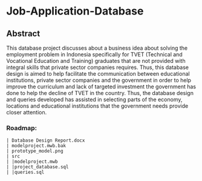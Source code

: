 # Job-Application-Database
## Abstract
This database project discusses about a business idea about solving the employment problem in Indonesia specifically for TVET (Technical and Vocational Education and Training) graduates that are not provided with integral skills that private sector companies requires. Thus, this database design is aimed to help facilitate the communication between educational institutions, private sector companies and the government in order to help improve the curriculum and lack of targeted investment the government has done to help the decline of TVET in the country. Thus, the database design and queries developed has assisted in selecting parts of the economy, locations and educational institutions that the government needs provide closer attention. 

### Roadmap:
    | Database Design Report.docx
    | modelproject.mwb.bak
    | prototype_model.png
    | src
    | |modelproject.mwb
    | |project_database.sql
    | |queries.sql
    



